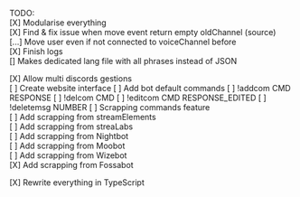 TODO:  
[X] Modularise everything  
[X] Find & fix issue when move event return empty oldChannel (source)  
[...] Move user even if not connected to voiceChannel before  
[X] Finish logs  
[] Makes dedicated lang file with all phrases instead of JSON  

[X] Allow multi discords gestions  
[ ] Create website interface
[ ] Add bot default commands
  [ ] !addcom CMD RESPONSE
  [ ] !delcom CMD
  [ ] !editcom CMD RESPONSE_EDITED
  [ ] !deletemsg NUMBER
[ ] Scrapping commands feature  
  [ ] Add scrapping from streamElements  
  [ ] Add scrapping from streaLabs  
  [ ] Add scrapping from Nightbot  
  [ ] Add scrapping from Moobot  
  [ ] Add scrapping from Wizebot  
  [X] Add scrapping from Fossabot  

[X] Rewrite everything in TypeScript  